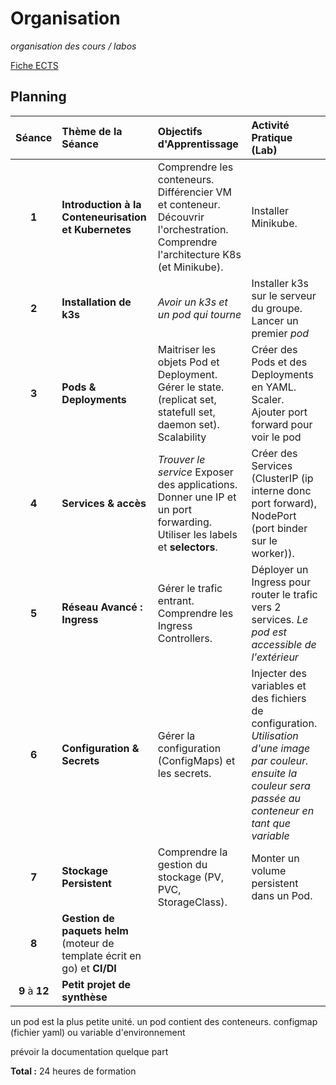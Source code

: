 # Organisation 

_organisation des cours / labos_

[Fiche ECTS](ects.md)


## Planning


| Séance | Thème de la Séance | Objectifs d'Apprentissage | Activité Pratique (Lab) |
| :---: | :--- | :--- | :--- |
| **1** | **Introduction à la Conteneurisation et Kubernetes** | Comprendre les conteneurs. Différencier VM et conteneur. Découvrir l'orchestration. Comprendre l'architecture K8s (et Minikube).| Installer Minikube. |
| **2** | **Installation de k3s** | _Avoir un k3s et un pod qui tourne_| Installer k3s sur le serveur du groupe. Lancer un premier _pod_
| **3** | **Pods & Deployments** | Maitriser les objets Pod et Deployment. Gérer le state. (replicat set, statefull set, daemon set). Scalability | Créer des Pods et des Deployments en YAML. Scaler. Ajouter port forward pour voir le pod |
| **4** | **Services & accès** | _Trouver le service_ Exposer des applications. Donner une IP et un port forwarding. Utiliser les labels et **selectors**. | Créer des Services (ClusterIP (ip interne donc port forward), NodePort (port binder sur le worker)). |
| **5** | **Réseau Avancé : Ingress** | Gérer le trafic entrant. Comprendre les Ingress Controllers. | Déployer un Ingress pour router le trafic vers 2 services. _Le pod est accessible de l'extérieur_|
| **6** | **Configuration & Secrets** | Gérer la configuration (ConfigMaps) et les secrets. | Injecter des variables et des fichiers de configuration. _Utilisation d'une image par couleur. ensuite la couleur sera passée au conteneur en tant que variable_|
| **7** | **Stockage Persistent** | Comprendre la gestion du stockage (PV, PVC, StorageClass). | Monter un volume persistent dans un Pod. |
| **8** | **Gestion de paquets helm** (moteur de template écrit en go) et **CI/DI** ||
| **9** à **12** | **Petit projet de synthèse** ||

un pod est la plus petite unité. un pod contient des conteneurs. 
configmap (fichier yaml) ou variable d'environnement

prévoir la documentation quelque part



**Total :** 24 heures de formation


